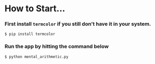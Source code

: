 # How to Start...
### First install `termcolor` if you still don't have it in your system.
`$ pip install termcolor`

### Run the app by hitting the command below
`$ python mental_arithmetic.py`
